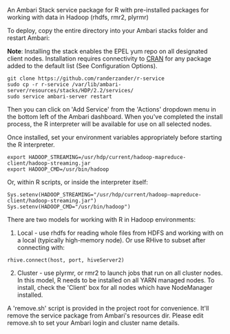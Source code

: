An Ambari Stack service package for R with pre-installed packages for working with data in Hadoop (rhdfs, rmr2, plyrmr)

To deploy, copy the entire directory into your Ambari stacks folder and restart Ambari:

**Note**:
Installing the stack enables the EPEL yum repo on all designated client nodes. Installation requires connectivity to [CRAN](http://cran.us-r-project.org) for any package added to the default list (See Configuration Options).

```
git clone https://github.com/randerzander/r-service
sudo cp -r r-service /var/lib/ambari-server/resources/stacks/HDP/2.2/services/
sudo service ambari-server restart
```

Then you can click on 'Add Service' from the 'Actions' dropdown menu in the bottom left of the Ambari dashboard. When you've completed the install process, the R interpreter will be available for use on all selected nodes.

Once installed, set your environment variables appropriately before starting the R interpreter.
```
export HADOOP_STREAMING=/usr/hdp/current/hadoop-mapreduce-client/hadoop-streaming.jar
export HADOOP_CMD=/usr/bin/hadoop
```
Or, within R scripts, or inside the interpreter itself:
```
Sys.setenv(HADOOP_STREAMING="/usr/hdp/current/hadoop-mapreduce-client/hadoop-streaming.jar")
Sys.setenv(HADOOP_CMD="/usr/bin/hadoop")
```

There are two models for working with R in Hadoop environments:

1. Local - use rhdfs for reading whole files from HDFS and working with on a local (typically high-memory node). 
Or use RHive to subset after connecting with:
```
rhive.connect(host, port, hiveServer2)
```

2. Cluster - use plyrmr, or rmr2 to launch jobs that run on all cluster nodes. In this model, R needs to be installed on all YARN managed nodes. To install, check the 'Client' box for all nodes which have NodeManager installed.

A 'remove.sh' script is provided in the project root for convenience. It'll remove the service package from Ambari's resources dir. Please edit remove.sh to set your Ambari login and cluster name details.
